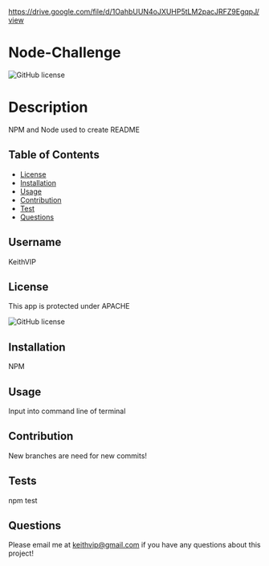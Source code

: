 https://drive.google.com/file/d/1OahbUUN4oJXUHP5tLM2pacJRFZ9EgqpJ/view

# Node-Challenge 
  
  ![GitHub license](https://img.shields.io/badge/license-APACHE-blueviolet)


  # Description
   NPM and Node used to create README

  ## Table of Contents

  - [License](#license)
  - [Installation](#installation)
  - [Usage](#usage)
  - [Contribution](#contribution)
  - [Test](#tests)
  - [Questions](#questions)


  ## Username

   KeithVIP

  ## License

  This app is protected under APACHE

  ![GitHub license](https://img.shields.io/badge/license-APACHE-blueviolet)

 
  ## Installation

  NPM

  ## Usage

  Input into command line of terminal

  ## Contribution 

  New branches are need for new commits!

  ## Tests

  npm test

  ## Questions
  Please email me at keithvip@gmail.com if you have any questions about this project!
  

